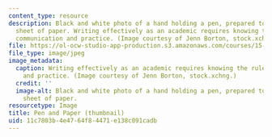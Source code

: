 ```yaml
---
content_type: resource
description: Black and white photo of a hand holding a pen, prepared to write on a
  sheet of paper. Writing effectively as an academic requires knowing the rules of
  communication and practice. (Image courtesy of Jenn Borton, stock.xchng.)
file: https://ol-ocw-studio-app-production.s3.amazonaws.com/courses/15-289-communication-skills-for-academics-spring-2002/11c7803b4e4764f84471e138c091cadb_15-289s02-th.jpg
file_type: image/jpeg
image_metadata:
  caption: Writing effectively as an academic requires knowing the rules of communication
    and practice. (Image courtesy of Jenn Borton, stock.xchng.)
  credit: ''
  image-alt: Black and white photo of a hand holding a pen, prepared to write on a
    sheet of paper.
resourcetype: Image
title: Pen and Paper (thumbnail)
uid: 11c7803b-4e47-64f8-4471-e138c091cadb
---
```

